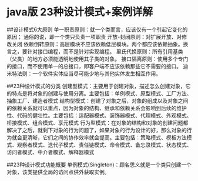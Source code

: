 # java版 23种设计模式+案例详解

##设计模式6大原则
单一职责原则：就一个类而言，应该仅有一个引起它变化的原因； 通俗的说，即一个类只负责一项职责
开放-封闭原则：对扩展开放、对修改关闭
依赖倒转原则：高层模块不应该依赖低层模块。两个都应该依赖抽象。换言之，要针对接口编程，而不是针对实现编程。
里氏代换原则：所有引用基类（父类）的地方必须能透明地使用其子类的对象。
接口隔离原则：使用多个专门的接口，而不使用单一的总接口，即客户端不应该依赖那些它不需要的接口。
迪米特法则：一个软件实体应当尽可能少地与其他实体发生相互作用。

##23种设计模式的分类
创建型模式：主要用于创建对象，描述怎么创建对象，它的特点是将对象的创建与使用分离。主要包括：单例模式、原型模式、工厂方法、抽象工厂、建造者模式
结构型模式：创建了对象之后，对象的组成以及对象之间的依赖关系就可以重点，因为对象的结构、继承和依赖关系会影响到后续的维护性、代码的健壮性。主要包括：适配器模式、装饰器模式、代理模式、外观模式、桥接模式、组合模式、享元模式
行为型模式：在对象的结构和对象的创建问题都解决了之后，就剩下对象的行为问题了，如果对象的行为设计的好，那么对象的行为就会更清晰，它们之间的协作效率就会提高。主要包括：策略模式、模板方法模式、观察者模式、迭代子模式、责任链模式、命令模式、备忘录模式、状态模式、访问者模式、中介者模式、解释器模式

##23种设计模式功能概要
单例模式(Singleton)：顾名思义就是一个类只创建一个对象，该类提供全局的访问点供外获取实例。
